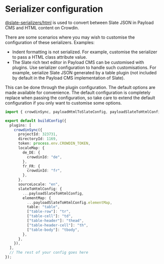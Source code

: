 # Serializer configuration

[@slate-serializers/html](https://www.npmjs.com/package/@slate-serializers/html) is used to convert between Slate JSON in Payload CMS and HTML content on Crowdin.

There are some scenarios where you may wish to customise the configuration of these serializers. Examples:

- Indent formatting is not serialized. For example, customise the serializer to pass a HTML class attribute value.
- The Slate rich text editor in Payload CMS can be customised with plugins. Use serializer configuration to handle such customisations. For example, serialize Slate JSON generated by a table plugin (not included by default in the Payload CMS implementation of Slate).

This can be done through the plugin configuration. The default options are made available for convenience. The default configuration is completely replace when passing the configuration, so take care to extend the default configuration if you only want to customise some options.

```ts
import { crowdinSync, payloadHtmlToSlateConfig, payloadSlateToHtmlConfig } from 'payload-crowdin-sync'

export default buildConfig({
  plugins: [
    crowdinSync({
      projectId: 323731,
      directoryId: 1169,
      token: process.env.CROWDIN_TOKEN,
      localeMap: {
        de_DE: {
          crowdinId: "de",
        },
        fr_FR: {
          crowdinId: "fr",
        },
      },
      sourceLocale: "en",
      slateToHtmlConfig: {
        ...payloadSlateToHtmlConfig,
        elementMap: {
          ...payloadSlateToHtmlConfig.elementMap,
          table: "table",
          ["table-row"]: "tr",
          ["table-cell"]: "td",
          ["table-header"]: "thead",
          ["table-header-cell"]: "th",
          ["table-body"]: "tbody",
        },
      },
    }),
  ],
  // The rest of your config goes here
});
```

